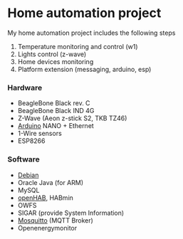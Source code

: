 
# Home automation project

My home automation project includes the following steps

1. Temperature monitoring and control (w1)
2. Lights control (z-wave)
3. Home devices monitoring
4. Platform extension (messaging, arduino, esp)

### Hardware

- BeagleBone Black rev. C
- BeagleBone Black IND 4G
- Z-Wave (Aeon z-stick S2, TKB TZ46)
- [Arduino](/tree/master/arduino/README.md) NANO + Ethernet
- 1-Wire sensors
- ESP8266

### Software

- [Debian](/tree/master/debian/README.md)
- Oracle Java (for ARM)
- MySQL
- [openHAB](/tree/master/openhab/README.md), HABmin
- OWFS
- SIGAR (provide System Information)
- [Mosquitto](/tree/master/mqtt/README.md) (MQTT Broker)
- Openenergymonitor
